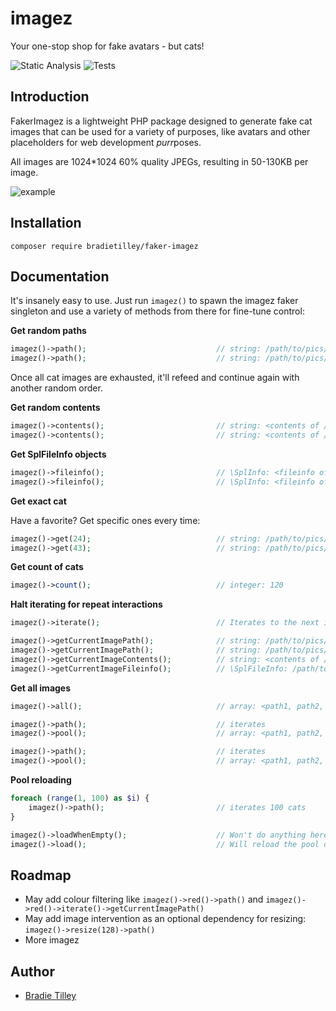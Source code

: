 # imagez

Your one-stop shop for fake avatars - but cats!

![Static Analysis](https://github.com/bradietilley/faker-imagez/actions/workflows/static.yml/badge.svg)
![Tests](https://github.com/bradietilley/faker-imagez/actions/workflows/tests.yml/badge.svg)


## Introduction

FakerImagez is a lightweight PHP package designed to generate fake cat images that can be used for a variety of purposes, like avatars and other placeholders for web development *purr*poses.

All images are 1024*1024 60% quality JPEGs, resulting in 50-130KB per image.

![example](docs/example.png)


## Installation

```
composer require bradietilley/faker-imagez
```


## Documentation

It's insanely easy to use. Just run `imagez()` to spawn the imagez faker singleton and use a variety of methods from there for fine-tune control:


**Get random paths**

```php
imagez()->path();                             // string: /path/to/pics/cat_0037.jpg
imagez()->path();                             // string: /path/to/pics/cat_0101.jpg
```

Once all cat images are exhausted, it'll refeed and continue again with another random order.


**Get random contents**

```php
imagez()->contents();                         // string: <contents of /path/to/pics/imagez_0087.jpg>
imagez()->contents();                         // string: <contents of /path/to/pics/imagez_0120.jpg>
```


**Get SplFileInfo objects**

```php
imagez()->fileinfo();                         // \SplInfo: <fileinfo of /path/to/pics/imagez_0042.jpg>
imagez()->fileinfo();                         // \SplInfo: <fileinfo of /path/to/pics/imagez_0099.jpg>
```


**Get exact cat**

Have a favorite? Get specific ones every time:

```php
imagez()->get(24);                            // string: /path/to/pics/cat_0024.jpg
imagez()->get(43);                            // string: /path/to/pics/cat_0043.jpg
```

**Get count of cats**

```php
imagez()->count();                            // integer: 120                                         (currently there's 120 cats)
```

**Halt iterating for repeat interactions**

```php
imagez()->iterate();                          // Iterates to the next image

imagez()->getCurrentImagePath();              // string: /path/to/pics/imagez_0046.jpeg                 (won't iterate)
imagez()->getCurrentImagePath();              // string: /path/to/pics/imagez_0046.jpeg                 (won't iterate)
imagez()->getCurrentImageContents();          // string: <contents of /path/to/pics/imagez_0046.jpeg>   (won't iterate)
imagez()->getCurrentImageFileinfo();          // \SplFileInfo: /path/to/pics/imagez_0046.jpeg           (won't iterate)
```

**Get all  images**

```php
imagez()->all();                              // array: <path1, path2, ..., path118, path119, path120>

imagez()->path();                             // iterates
imagez()->pool();                             // array: <path1, path2, ..., path118, path119>         (pool contains one less now)

imagez()->path();                             // iterates
imagez()->pool();                             // array: <path1, path2, ..., path118>                  (pool contains one less now)
```

**Pool reloading**

```php
foreach (range(1, 100) as $i) {
    imagez()->path();                         // iterates 100 cats
}

imagez()->loadWhenEmpty();                    // Won't do anything here as there's still cats in the pool.
imagez()->load();                             // Will reload the pool of cats to be the full collection of cat images. 
```

## Roadmap

- May add colour filtering like `imagez()->red()->path()` and `imagez()->red()->iterate()->getCurrentImagePath()`
- May add image intervention as an optional dependency for resizing: `imagez()->resize(128)->path()`
- More imagez

## Author

- [Bradie Tilley](https://github.com/bradietilley)
